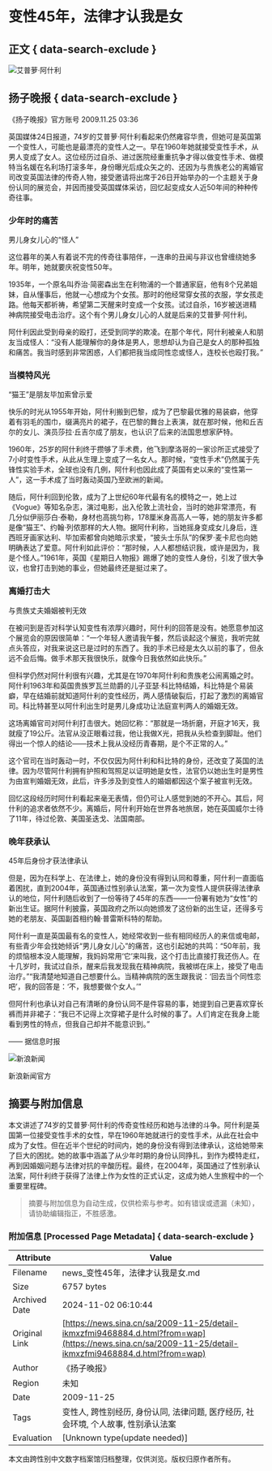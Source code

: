 # 变性45年，法律才认我是女

## 正文 { data-search-exclude }


![艾普萝·阿什利](https://n.sinaimg.cn/sinakd10200/360/w180h180/20231215/912f-8e6f6d95bf934be5bae1840e2951cb33.jpg)

## 扬子晚报 { data-search-exclude }

《扬子晚报》官方账号 2009.11.25 03:36

英国媒体24日报道，74岁的艾普萝·阿什利看起来仍然雍容华贵，但她可是英国第一个变性人，可能也是最漂亮的变性人之一。早在1960年她就接受变性手术，从男人变成了女人。这位经历过自杀、进过医院经重重抗争才得以做变性手术、做模特当名媛在名利场打滚多年，身份曝光后成众矢之的、还因为与贵族老公的离婚官司改变英国法律的传奇人物，接受邀请将出席于26日开始举办的一个主题关于身份认同的展览会，并因而接受英国媒体采访，回忆起变成女人近50年间的种种传奇往事。

### 少年时的痛苦

男儿身女儿心的“怪人”

这位暮年的美人有着说不完的传奇往事陪伴，一连串的丑闻与非议也曾缠绕她多年。明年，她就要庆祝变性50年。

1935年，一个原名叫乔治·简密森出生在利物浦的一个普通家庭，他有8个兄弟姐妹，自从懂事后，他就一心想成为个女孩。那时的他经常穿女孩的衣服，学女孩走路。他每天都祈祷，希望第二天醒来时变成一个女孩。试过自杀，16岁被送进精神病院接受电击治疗。这个有个男儿身女儿心的人就是后来的艾普萝·阿什利。

阿什利因此受到母亲的殴打，还受到同学的欺凌。在那个年代，阿什利被亲人和朋友当成怪人：“没有人能理解你的身体是男人，思想却认为自己是女人的那种孤独和痛苦。我当时感到非常困惑，人们都把我当成同性恋或怪人，连校长也殴打我。”

### 当模特风光

“猫王”是朋友毕加索曾示爱

快乐的时光从1955年开始，阿什利搬到巴黎，成为了巴黎最优雅的易装癖，他穿着有羽毛的围巾，缀满亮片的裙子，在巴黎的舞台上表演，就在那时候，他和丘吉尔的女儿、演员莎拉·丘吉尔成了朋友，也认识了后来的法国思想家萨特。

1960年，25岁的阿什利终于攒够了手术费，他飞到摩洛哥的一家诊所正式接受了7小时变性手术，从此从生理上变成了一名女人。那时候，“变性手术”仍然属于先锋性实验手术，全球也没有几例，阿什利也因此成了英国有史以来的“变性第一人”，这一手术成了当时轰动英国乃至欧洲的新闻。

随后，阿什利回到伦敦，成为了上世纪60年代最有名的模特之一，她上过《Vogue》等知名杂志，演过电影，出入伦敦上流社会，当时的她非常漂亮，有几分似伊丽莎白·泰勒，身材也高挑匀称，178厘米身高高人一等，她的朋友许多都是像“猫王”、约翰·列侬那样的大人物。据阿什利称，当她摇身变成女儿身后，连西班牙画家达利、毕加索都曾向她暗示求爱，“披头士乐队”的保罗·麦卡尼也向她明确表达了爱意。阿什利如此评价：“那时候，人人都想结识我，或许是因为，我是个怪人。”1961年，英国《星期日人物报》踢爆了她的变性人身份，引发了很大争议，也曾打击到她的事业，但她最终还是挺过来了。

### 离婚打击大

与贵族丈夫婚姻被判无效

在被问到是否对科学认知变性有浓厚兴趣时，阿什利的回答是没有。她愿意参加这个展览会的原因很简单：“一个年轻人邀请我午餐，然后谈起这个展览，我听完就点头答应，对我来说这已是过时的东西了。我的手术已经是太久以前的事了，但永远不会后悔。做手术那天我很快乐，就像今日我依然如此快乐。”

但科学仍然对阿什利很有兴趣，尤其是在1970年阿什利和贵族老公闹离婚之时。阿什利1963年和英国贵族罗瓦兰勋爵的儿子亚瑟·科比特结婚，科比特是个易装癖，早在结婚前就知道阿什利的变性经历，两人感情破裂后，打起了激烈的离婚官司。科比特甚至以阿什利出生时是男儿身成功让法庭宣判两人的婚姻无效。

这场离婚官司对阿什利打击很大。她回忆称：“那就是一场折磨，开庭才16天，我就瘦了19公斤。法官从没正眼看过我，他让我做X光，把我从头检查到脚趾。他们得出一个惊人的结论——技术上我从没经历青春期，是个不正常的人。”

这个官司在当时轰动一时，不仅仅因为阿什利和科比特的身份，还改变了英国的法律。因为尽管阿什利拥有护照和驾照足以证明她是女性，法官仍以她出生时是男性为由宣判婚姻无效，此后，许多涉及到变性人的婚姻都因这个案子被宣判无效。

回忆这段经历时阿什利看起来毫无表情，但仍可让人感觉到她的不开心。其后，阿什利的追求者依然不少。离婚后，阿什利开始在世界各地旅居，她在英国威尔士待了11年，待过伦敦、美国圣迭戈、法国南部。

### 晚年获承认

45年后身份才获法律承认

但是，因为在科学上、在法律上，她的身份没有得到认同和尊重，阿什利一直面临着困扰，直到2004年，英国通过性别承认法案，第一次为变性人提供获得法律承认的地位，阿什利随后收到了一份等待了45年的东西——一份署有她为“女性”的新出生证。据阿什利披露，英国政府之所以向她颁发了这份新的出生证，还得多亏她的老朋友、英国副首相约翰·普雷斯科特的帮助。

阿什利一直是英国最有名的变性人，她经常收到一些有相同经历人的来信或电邮，有些青少年会找她倾诉“男儿身女儿心”的痛苦，这也引起她的共鸣：“50年前，我的烦恼根本没人能理解，我妈妈常用‘它’来叫我，这个打击比直接打我还伤人。在十几岁时，我试过自杀，醒来后我发现我在精神病院，我被绑在床上，接受了电击治疗。”“我清楚地知道自己想要什么。当精神病院的医生跟我说：‘回去当个同性恋吧’，我的回答是：‘不，我想要做个女人。’”

但阿什利也承认对自己有清晰的身份认同不是件容易的事，她提到自己更喜欢穿长裤而并非裙子：“我已不记得上次穿裙子是什么时候的事了。人们肯定在我身上能看到男性的特点，但我自己却并不能意识到。” 

—— 据信息时报

![新浪新闻](https://n.sinaimg.cn/default/2fb77759/20151125/320X320.png)

新浪新闻官方
<!-- tcd_original_link https://news.sina.cn/sa/2009-11-25/detail-ikmxzfmi9468884.d.html?from=wap -->
## 摘要与附加信息

<!-- tcd_abstract -->
本文讲述了74岁的艾普萝·阿什利的传奇变性经历和她与法律的斗争。阿什利是英国第一位接受变性手术的女性，早在1960年她就进行的变性手术，从此在社会中成为了女性。但在近半个世纪的时间内，她的身份没有得到法律承认，这给她带来了巨大的困扰。她的故事中涵盖了从少年时期的身份认同挣扎，到作为模特走红，再到因婚姻问题与法律对抗的辛酸历程。最终，在2004年，英国通过了性别承认法案，阿什利终于获得了法律上作为女性的正式认定，这成为她人生旅程中的一个重要里程碑。
<!-- tcd_abstract_end -->

> 摘要与附加信息为自动生成，仅供检索与参考。如有错误或遗漏（未知），请协助编辑指正，不胜感激。

### 附加信息 [Processed Page Metadata] { data-search-exclude }

| Attribute       | Value                                  |
|-----------------|----------------------------------------|
| Filename        | news_变性45年，法律才认我是女.md                             |
| Size            | 6757 bytes                           |
| Archived Date   | 2024-11-02 06:10:44                             |
| Original Link   | [https://news.sina.cn/sa/2009-11-25/detail-ikmxzfmi9468884.d.html?from=wap](https://news.sina.cn/sa/2009-11-25/detail-ikmxzfmi9468884.d.html?from=wap)                       |
| Author          | 《扬子晚报》                               |
| Region          | 未知                               |
| Date            | 2009-11-25                                 |
| Tags            | 变性人, 跨性别经历, 身份认同, 法律问题, 医疗经历, 社会环境, 个人故事, 性别承认法案                                 |
| Evaluation            | [Unknown type(update needed)]                                 |
<!-- tcd_table_end -->

本文由跨性别中文数字档案馆归档整理，仅供浏览。版权归原作者所有。
